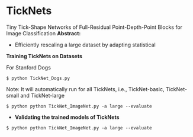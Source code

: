 # TickNets
Tiny Tick-Shape Networks of Full-Residual Point-Depth-Point Blocks for Image Classification
**Abstract:**
* Efficiently rescaling a large dataset by adapting statistical

**Training TickNets on Datasets**

For Stanford Dogs
```
$ python TickNet_Dogs.py 
```
Note: It will automatically run for all TickNets, i.e., TickNet-basic, TickNet-small and TickNet-large
```
$ python python TickNet_ImageNet.py -a large --evaluate 
```
* **Validating the trained models of TickNets**
```
$ python python TickNet_ImageNet.py -a large --evaluate 
```

